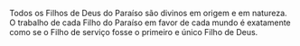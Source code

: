 ﻿Todos os Filhos de Deus do Paraíso são divinos em origem e em natureza. O trabalho de cada Filho do Paraíso em favor de cada mundo é exatamente como se o Filho de serviço fosse o primeiro e único Filho de Deus.<BR>